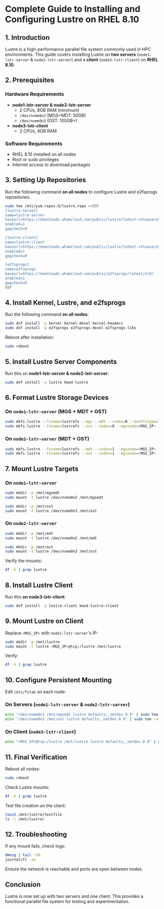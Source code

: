 # **Complete Guide to Installing and Configuring Lustre on RHEL 8.10**

## **1. Introduction**

Lustre is a high-performance parallel file system commonly used in HPC environments. This guide covers installing Lustre on **two servers** (`node1-lstr-server` & `node2-lstr-server`) and a **client** (`node3-lstr-client`) on **RHEL 8.10**.

## **2. Prerequisites**

### **Hardware Requirements**

- **node1-lstr-server & node2-lstr-server**
  - 2 CPUs, 8GB RAM (minimum)
  - `/dev/nvme0n2` (MGS+MDT: 50GB)
  - `/dev/nvme0n3` (OST: 100GB+)
- **node3-lstr-client**
  - 2 CPUs, 4GB RAM

### **Software Requirements**

- RHEL 8.10 installed on all nodes
- Root or sudo privileges
- Internet access to download packages

## **3. Setting Up Repositories**

Run the following command **on all nodes** to configure Lustre and e2fsprogs repositories:

```bash
sudo tee /etc/yum.repos.d/lustre.repo <<EOF
[lustre-server]
name=lustre-server
baseurl=https://downloads.whamcloud.com/public/lustre/latest-release/el8.10/server/
enabled=1
gpgcheck=0

[lustre-client]
name=lustre-client
baseurl=https://downloads.whamcloud.com/public/lustre/latest-release/el8.10/client/
enabled=1
gpgcheck=0

[e2fsprogs]
name=e2fsprogs
baseurl=https://downloads.whamcloud.com/public/e2fsprogs/latest/el8/
enabled=1
gpgcheck=0
EOF
```

## **4. Install Kernel, Lustre, and e2fsprogs**

Run the following command **on all nodes**:

```bash
sudo dnf install -y kernel kernel-devel kernel-headers
sudo dnf install -y e2fsprogs e2fsprogs-devel e2fsprogs-libs
```

Reboot after installation:

```bash
sudo reboot
```

## **5. Install Lustre Server Components**

Run this on **node1-lstr-server & node2-lstr-server**:

```bash
sudo dnf install -y lustre kmod-lustre
```

## **6. Format Lustre Storage Devices**

### **On `node1-lstr-server` (MGS + MDT + OST)**
```bash
sudo mkfs.lustre --fsname=lustrefs --mgs --mdt --index=0 --backfstype=ldiskfs /dev/nvme0n2
sudo mkfs.lustre --fsname=lustrefs --ost --index=0 --mgsnode=<MGS_IP> --backfstype=ldiskfs /dev/nvme0n3
```

### **On `node2-lstr-server` (MDT + OST)**
```bash
sudo mkfs.lustre --fsname=lustrefs --mdt --index=1 --mgsnode=<MGS_IP> --backfstype=ldiskfs /dev/nvme0n2
sudo mkfs.lustre --fsname=lustrefs --ost --index=1 --mgsnode=<MGS_IP> --backfstype=ldiskfs /dev/nvme0n3
```

## **7. Mount Lustre Targets**

### **On `node1-lstr-server`**

```bash
sudo mkdir -p /mnt/mgsmdt
sudo mount -t lustre /dev/nvme0n2 /mnt/mgsmdt

sudo mkdir -p /mnt/ost
sudo mount -t lustre /dev/nvme0n3 /mnt/ost
```

### **On `node2-lstr-server`**

```bash
sudo mkdir -p /mnt/mdt
sudo mount -t lustre /dev/nvme0n2 /mnt/mdt

sudo mkdir -p /mnt/ost
sudo mount -t lustre /dev/nvme0n3 /mnt/ost
```

Verify the mounts:

```bash
df -h | grep lustre
```

## **8. Install Lustre Client**

Run this **on node3-lstr-client**:

```bash
sudo dnf install -y lustre-client kmod-lustre-client
```

## **9. Mount Lustre on Client**

Replace `<MGS_IP>` with `node1-lstr-server`'s IP:

```bash
sudo mkdir -p /mnt/lustre
sudo mount -t lustre <MGS_IP>@tcp:/lustre /mnt/lustre
```

Verify:

```bash
df -h | grep lustre
```

## **10. Configure Persistent Mounting**

Edit `/etc/fstab` on each node:

### **On Servers (`node1-lstr-server` & `node2-lstr-server`)**

```bash
echo "/dev/nvme0n2 /mnt/mgsmdt lustre defaults,_netdev 0 0" | sudo tee -a /etc/fstab
echo "/dev/nvme0n3 /mnt/ost lustre defaults,_netdev 0 0" | sudo tee -a /etc/fstab
```

### **On Client (`node3-lstr-client`)**

```bash
echo "<MGS_IP>@tcp:/lustre /mnt/lustre lustre defaults,_netdev 0 0" | sudo tee -a /etc/fstab
```

## **11. Final Verification**

Reboot all nodes:

```bash
sudo reboot
```

Check Lustre mounts:

```bash
df -h | grep lustre
```

Test file creation on the client:

```bash
touch /mnt/lustre/testfile
ls -l /mnt/lustre/
```

## **12. Troubleshooting**

If any mount fails, check logs:

```bash
dmesg | tail -50
journalctl -xe
```

Ensure the network is reachable and ports are open between nodes.

## **Conclusion**

Lustre is now set up with two servers and one client. This provides a functional parallel file system for testing and experimentation.